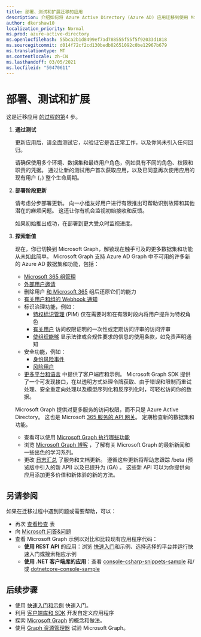 ```yaml
---
title: 部署、测试和扩展迁移的应用
description: 介绍如何将 Azure Active Directory (Azure AD) 应用迁移到使用 Microsoft Graph API (REST) ;这将讨论步骤 3：部署、测试和扩展。
author: dkershaw10
localization_priority: Normal
ms.prod: azure-active-directory
ms.openlocfilehash: 55bca2b1d8499ef7ad788555f55f5f92033d1818
ms.sourcegitcommit: d014f72cf2cd130bedb02651092c0be12967b679
ms.translationtype: MT
ms.contentlocale: zh-CN
ms.lasthandoff: 03/05/2021
ms.locfileid: "50470611"
---
```

# <a name="deploy-test-and-extend"></a>部署、测试和扩展

这是迁移应用 [的过程的第](migrate-azure-ad-graph-planning-checklist.md)4 步。

1.  **通过测试**

    更新应用后，请全面测试它，以验证它是否正常工作，以及你尚未引入任何回归。  

    请确保使用多个环境、数据集和最终用户角色，例如具有不同的角色、权限和职责的凭据。 通过让新的测试用户首次获取应用，以及已同意再次使用应用的现有用户 (，) 整个生命周期。

2.  **部署阶段更新**

    请考虑分步部署更新。  向一小组友好用户进行有限推出可帮助识别故障和其他潜在的麻烦问题。  这还让你有机会监视初始接收和反馈。

    如果初始推出成功，在部署到更大受众时监视进度。

3.  **探索新值**

    现在，你已切换到 Microsoft Graph，解锁现在触手可及的更多数据集和功能从未如此简单。 
    Microsoft Graph 支持 Azure AD Graph 中不可用的许多新的 Azure AD 数据集和功能，包括： 

    - [Microsoft 365 组管理](./office365-groups-concept-overview.md)
    - [外部用户邀请](/graph/api/resources/invitation?view=graph-rest-1.0)
    - 删除用户 [和 Microsoft 365](/graph/api/resources/directory?view=graph-rest-1.0) 组后还原它们的能力
    - [有关用户和组的 Webhook 通知](./webhooks.md?toc=.%252fref%252ftoc.json&view=graph-rest-1.0)
    - 标识治理功能，例如：
      - [特权标识管理](/graph/api/resources/privilegedidentitymanagement-root?view=graph-rest-beta) (PIM) 仅在需要时和在有限时段内将用户提升为特权角色
      - [有关用户](/graph/api/resources/accessreviews-root?view=graph-rest-beta) 访问权限证明的一次性或定期访问评审的访问评审
      - [使组织能够](/graph/api/resources/accessreviews-root?view=graph-rest-beta) 显示法律或合规性要求的信息的使用条款，如免责声明通知
    - 安全功能，例如：
      - [身份风险事件](/graph/api/resources/identityriskevent?view=graph-rest-1.0)
      - [风险用户](/graph/api/resources/riskyuser?view=graph-rest-1.0)
    - [更多平台和语言](./index.yml) 中提供了客户端库和示例。 Microsoft Graph SDK 提供了一个可发现接口，在以透明方式处理令牌获取、由于错误和限制而重试处理、安全重定向处理以及模型序列化和反序列化时，可轻松访问你的数据。

    Microsoft Graph 提供对更多服务的访问权限，而不只是 Azure Active Directory。 这也是 Microsoft [365 服务的 API 网关](./index.yml)。
    定期检查新的数据集和功能。  

    - 查看可以使用 [Microsoft Graph 执行哪些功能](/graph/examples)
    - 浏览 [Microsoft Graph 博客](/graph/blogs) ，了解有关 Microsoft Graph 的最新新闻和一些出色的学习系列。
    - 更改 [日志汇总](/greaph/changelog) 了服务和文档更新。 遵循这些更新将帮助您跟踪 /beta (预览版中引入的新 API) 以及已提升为 (GA) 。  这些新 API 可以为你提供向应用添加更多价值和新体验的新的方法。  

## <a name="see-also"></a>另请参阅

如果在迁移过程中遇到问题或需要帮助，可以：

- 再次 [查看检查](migrate-azure-ad-graph-planning-checklist.md) 表
- 向 [Microsoft 问答&问题](https://docs.microsoft.com/answers/topics/microsoft-graph-applications.html) 
- 查看 Microsoft Graph 示例以对比和比较现有应用程序代码：
  - **使用 REST API** 的应用：浏览 [快速入门](https://developer.microsoft.com/graph/get-started)和示例、选择选择的平台并运行快速入门或搜索相应示例
  - **使用 .NET 客户端库的应用**：查看 [console-csharp-snippets-sample](https://github.com/microsoftgraph/console-csharp-snippets-sample) 和/或 [dotnetcore-console-sample](https://github.com/microsoftgraph/dotnetcore-console-sample)

## <a name="next-steps"></a>后续步骤

- 使用 [快速入门和示例](/graph/get-started) 快速入门。
- 利用 [客户端库和 SDK](https://developer.microsoft.com/graph/get-started) 开发自定义应用程序 
- 探索 [Microsoft Graph](./overview.md) 的概念和做法。
- 使用 [Graph 资源管理器](https://aka.ms/ge) 试验 Microsoft Graph。